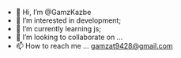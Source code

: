 - 👋 Hi, I’m @GamzKazbe
- 👀 I’m interested in development;
- 🌱 I’m currently learning js;
- 💞️ I’m looking to collaborate on ...
- 📫 How to reach me ...
gamzat9428@gmail.com
<!---
GamzKazbe/GamzKazbe is a ✨ special ✨ repository because its `README.md` (this file) appears on your GitHub profile.
You can click the Preview link to take a look at your changes.
--->
